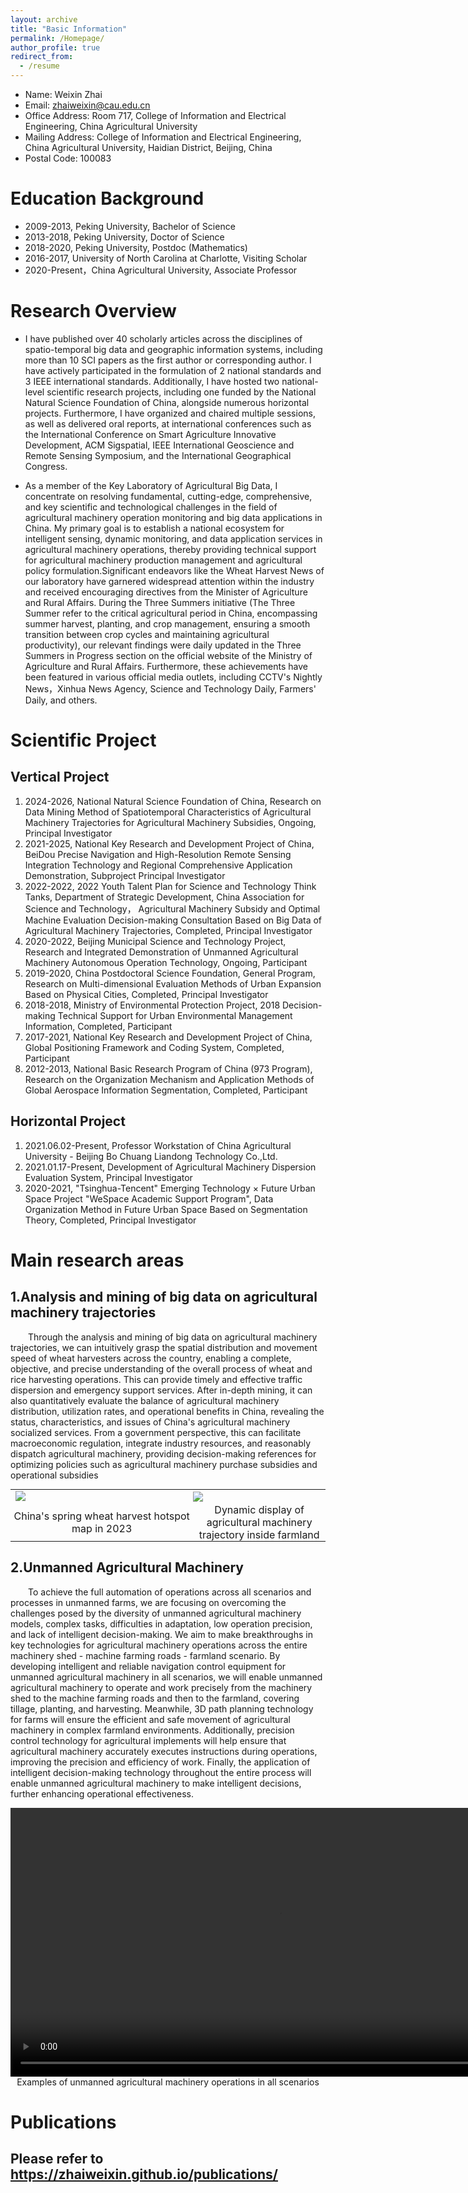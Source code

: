 ```yaml
---
layout: archive
title: "Basic Information"
permalink: /Homepage/
author_profile: true
redirect_from:
  - /resume
---
```


* Name: Weixin Zhai
* Email: zhaiweixin@cau.edu.cn
* Office Address: Room 717, College of Information and Electrical Engineering, China Agricultural University
* Mailing Address: College of Information and Electrical Engineering, China Agricultural University, Haidian District, Beijing, China
* Postal Code: 100083

Education Background
======
* 2009-2013, Peking University, Bachelor of Science
* 2013-2018, Peking University, Doctor of Science
* 2018-2020, Peking University, Postdoc (Mathematics)
* 2016-2017, University of North Carolina at Charlotte, Visiting Scholar
* 2020-Present，China Agricultural University, Associate Professor

Research Overview
======
* I have published over 40 scholarly articles across the disciplines of spatio-temporal big data and geographic information systems, including more than 10 SCI papers as the first author or corresponding author. I have actively participated in the formulation of 2 national standards and 3 IEEE international standards. Additionally, I have hosted two national-level scientific research projects, including one funded by the National Natural Science Foundation of China, alongside numerous horizontal projects. Furthermore, I have organized and chaired multiple sessions, as well as delivered oral reports, at international conferences such as the International Conference on Smart Agriculture Innovative Development, ACM Sigspatial, IEEE International Geoscience and Remote Sensing Symposium, and the International Geographical Congress.

* As a member of the Key Laboratory of Agricultural Big Data, I concentrate on resolving fundamental, cutting-edge, comprehensive, and key scientific and technological challenges in the field of agricultural machinery operation monitoring and big data applications in China. My primary goal is to establish a national ecosystem for intelligent sensing, dynamic monitoring, and data application services in agricultural machinery operations, thereby providing technical support for agricultural machinery production management and agricultural policy formulation.Significant endeavors like the Wheat Harvest News of our laboratory have garnered widespread attention within the industry and received encouraging directives from the Minister of Agriculture and Rural Affairs. During the Three Summers initiative (The Three Summer refer to the critical agricultural period in China, encompassing summer harvest, planting, and crop management, ensuring a smooth transition between crop cycles and maintaining agricultural productivity), our relevant findings were daily updated in the Three Summers in Progress  section on the official website of the Ministry of Agriculture and Rural Affairs. Furthermore, these achievements have been featured in various official media outlets, including CCTV's Nightly News，Xinhua News Agency, Science and Technology Daily, Farmers' Daily, and others.

Scientific Project
======
## Vertical Project
  1. 2024-2026, National Natural Science Foundation of China, Research on Data Mining Method of Spatiotemporal Characteristics of Agricultural Machinery Trajectories for Agricultural Machinery Subsidies, Ongoing, Principal Investigator
  2. 2021-2025, National Key Research and Development Project of China, BeiDou Precise Navigation and High-Resolution Remote Sensing Integration Technology and Regional Comprehensive Application Demonstration, Subproject Principal Investigator
  3. 2022-2022, 2022 Youth Talent Plan for Science and Technology Think Tanks, Department of Strategic Development, China Association for Science and Technology， Agricultural Machinery Subsidy and Optimal Machine Evaluation Decision-making Consultation Based on Big Data of Agricultural Machinery Trajectories, Completed, Principal Investigator
  4. 2020-2022, Beijing Municipal Science and Technology Project, Research and Integrated Demonstration of Unmanned Agricultural Machinery Autonomous Operation Technology, Ongoing, Participant
  5. 2019-2020, China Postdoctoral Science Foundation, General Program, Research on Multi-dimensional Evaluation Methods of Urban Expansion Based on Physical Cities, Completed, Principal Investigator
  6. 2018-2018, Ministry of Environmental Protection Project, 2018 Decision-making Technical Support for Urban Environmental Management Information, Completed, Participant
  7. 2017-2021, National Key Research and Development Project of China, Global Positioning Framework and Coding System, Completed, Participant
  8. 2012-2013, National Basic Research Program of China (973 Program), Research on the Organization Mechanism and Application Methods of Global Aerospace Information Segmentation, Completed, Participant

## Horizontal Project
  1. 2021.06.02-Present, Professor Workstation of China Agricultural University - Beijing Bo Chuang Liandong Technology Co.,Ltd.
  2. 2021.01.17-Present, Development of Agricultural Machinery Dispersion Evaluation System, Principal Investigator
  3. 2020-2021,  "Tsinghua-Tencent" Emerging Technology × Future Urban Space Project "WeSpace Academic Support Program", Data Organization Method in Future Urban Space Based on Segmentation Theory, Completed, Principal Investigator

Main research areas
======
## 1.Analysis and mining of big data on agricultural machinery trajectories
    
&emsp;&emsp;Through the analysis and mining of big data on agricultural machinery trajectories, we can intuitively grasp the spatial distribution and movement speed of wheat harvesters across the country, enabling a complete, objective, and precise understanding of the overall process of wheat and rice harvesting operations. This can provide timely and effective traffic dispersion and emergency support services.  After in-depth mining, it can also quantitatively evaluate the balance of agricultural machinery distribution, utilization rates, and operational benefits in China, revealing the status, characteristics, and issues of China's agricultural machinery socialized services. From a government perspective, this can facilitate macroeconomic regulation, integrate industry resources, and reasonably dispatch agricultural machinery, providing decision-making references for optimizing policies such as agricultural machinery purchase subsidies and operational subsidies
  
<table style="margin:0;padding:0;border:0;">
<tr style="margin:0;padding:0;border:0;">
    <td style="margin:0;padding-right:5px;border:0;width:58%"><img src="/images/2023热力图.gif"></td><!--大小650像素-->
    <td style="margin:0;padding:0;border:0;;width:55%"><img src="/images/图1-1-2.gif"></td>
</tr>
<tr style="margin:0;padding:0;border:0;">
    <td style="margin:0;padding:0;border:0;text-align:center;">China's spring wheat harvest hotspot map in 2023</td>
    <td style="margin:0;padding:0;border:0;text-align:center;">Dynamic display of agricultural machinery trajectory inside farmland</td>
</tr>

</table>

## 2.Unmanned Agricultural Machinery

&emsp;&emsp;To achieve the full automation of operations across all scenarios and processes in unmanned farms, we are focusing on overcoming the challenges posed by the diversity of unmanned agricultural machinery models, complex tasks, difficulties in adaptation, low operation precision, and lack of intelligent decision-making. We aim to make breakthroughs in key technologies for agricultural machinery operations across the entire machinery shed - machine farming roads - farmland scenario. By developing intelligent and reliable navigation control equipment for unmanned agricultural machinery in all scenarios, we will enable unmanned agricultural machinery to operate and work precisely from the machinery shed to the machine farming roads and then to the farmland, covering tillage, planting, and harvesting. Meanwhile, 3D path planning technology for farms will ensure the efficient and safe movement of agricultural machinery in complex farmland environments. Additionally, precision control technology for agricultural implements will help ensure that agricultural machinery accurately executes instructions during operations, improving the precision and efficiency of work. Finally, the application of intelligent decision-making technology throughout the entire process will enable unmanned agricultural machinery to make intelligent decisions, further enhancing operational effectiveness.
  
<video controls="controls" width="auto" height="430">  
    <source src="/images/无人驾驶视频.mp4" type="video/mp4" />  
</video>

<div  style="text-align:center;font-size:14px">
Examples of unmanned agricultural machinery operations in all scenarios
</div>  

Publications
======
## Please refer to https://zhaiweixin.github.io/publications/
